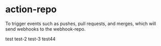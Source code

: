 # action-repo
To trigger events such as pushes, pull requests, and merges, which will send webhooks to the webhook-repo.


test
test-2
test-3
test44
